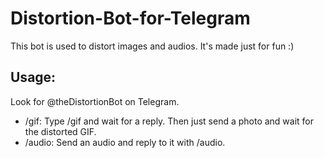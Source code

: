# Distortion-Bot-for-Telegram

This bot is used to distort images and audios. It's made just for fun :)

## Usage:
Look for @theDistortionBot on Telegram.

* /gif: Type /gif and wait for a reply. Then just send a photo and wait for the distorted GIF.
* /audio: Send an audio and reply to it with /audio.
